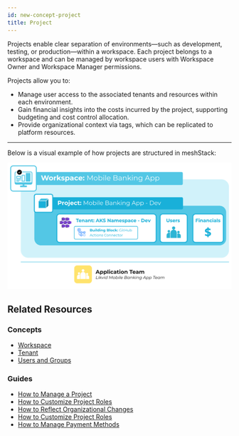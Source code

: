 ```yaml
---
id: new-concept-project
title: Project
---
```


Projects enable clear separation of environments—such as development, testing, or production—within a workspace. Each project belongs to a workspace and can be managed by workspace users with Workspace Owner and Workspace Manager permissions.

Projects allow you to:

- Manage user access to the associated tenants and resources within each environment.
- Gain financial insights into the costs incurred by the project, supporting budgeting and cost control allocation.
- Provide organizational context via tags, which can be replicated to platform resources.

---

Below is a visual example of how projects are structured in meshStack:

![Project concept diagram](./assets/new_concept/concept_project.png)

## Related Resources

### Concepts

- [Workspace](./new-concept-workspace.md)
- [Tenant](./new-concept-tenant.md)
- [Users and Groups](./new-concept-users-and-groups.md)

### Guides

- [How to Manage a Project](./new-guide-how-to-manage-a-project.md)
- [How to Customize Project Roles](./new-guide-how-to-customize-project-roles.md)
- [How to Reflect Organizational Changes](./new-guide-how-to-reflect-organizational-changes.md)
- [How to Customize Project Roles](./new-guide-how-to-customize-project-roles.md)
- [How to Manage Payment Methods](./new-guide-how-to-manage-payment-methods.md)
